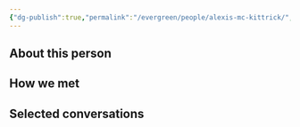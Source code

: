 ```yaml
---
{"dg-publish":true,"permalink":"/evergreen/people/alexis-mc-kittrick/","tags":["people","geo_eco"]}
---
```


## About this person


## How we met


## Selected conversations

